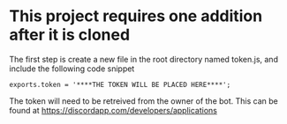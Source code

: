 # This project requires one addition after it is cloned

The first step is create a new file in the root directory named token.js, and include the following code snippet

    exports.token = '****THE TOKEN WILL BE PLACED HERE****';

The token will need to be retreived from the owner of the bot. This can be found at https://discordapp.com/developers/applications

